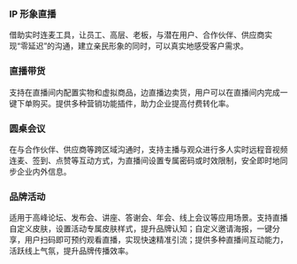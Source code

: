 ### IP 形象直播
借助实时连麦工具，让员工、高层、老板，与潜在用户、合作伙伴、供应商实现“零延迟”的沟通，建立亲民形象的同时，可以真实地感受客户需求。

### 直播带货
支持在直播间内配置实物和虚拟商品，边直播边卖货，用户可以在直播间内完成一键下单购买。提供多种营销功能插件，助力企业提高付费转化率。

### 圆桌会议
在与合作伙伴、供应商等跨区域沟通时，支持主播与观众进行多人实时远程音视频连麦、签到、点赞等互动方式，为直播间设置专属密码或时效限制，安全即时地同步企业内外信息。

### 品牌活动
适用于高峰论坛、发布会、讲座、答谢会、年会、线上会议等应用场景。支持直播自定义皮肤，设置活动专属皮肤样式，提升品牌认知；自定义邀请海报，一键分享，用户扫码即可预约观看直播，实现快速精准引流；提供多种直播间互动能力，活跃线上气氛，提升品牌传播效率。
